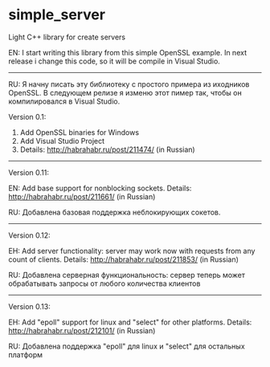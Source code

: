 simple_server
=============

Light C++ library for create servers

EN:
I start writing this library from this simple OpenSSL example.
In next release i change this code, so it will be compile in Visual Studio.

*********************************************************************************
RU: 
Я начну писать эту библиотеку с простого примера из иходников OpenSSL.
В следующем релизе я изменю этот пимер так, чтобы он компилировалcя в Visual Studio.


Version 0.1:

1. Add OpenSSL binaries for Windows
2. Add Visual Studio Project
3. Details: http://habrahabr.ru/post/211474/ (in Russian)

**********************************************************************************
Version 0.11:

EN:
Add base support for nonblocking sockets. Details: http://habrahabr.ru/post/211661/ (in Russian)

RU:
Добавлена базовая поддержка неблокирующих сокетов.

**********************************************************************************
Version 0.12:

EH:
Add server functionality: server may work now with requests from any count of clients. Details: http://habrahabr.ru/post/211853/ (in Russian)

RU:
Добавлена серверная функциональность: сервер теперь может обрабатывать запросы от любого количества клиентов

**********************************************************************************
Version 0.13:

EH:
Add "epoll" support for linux and "select" for other platforms. Details: http://habrahabr.ru/post/212101/ (in Russian)

RU:
Добавлена поддержка "epoll" для linux и "select" для остальных платформ



